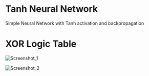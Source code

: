 # Tanh Neural Network

Simple Neural Network with Tanh activation and backpropagation

# XOR Logic Table
![Screenshot_1](https://user-images.githubusercontent.com/52569856/204250889-b92a4e1b-a903-436c-892c-05e121030b3e.png)

![Screenshot_2](https://user-images.githubusercontent.com/52569856/204251875-dc772642-d8fa-48e7-918d-8ebec3c17248.png)
